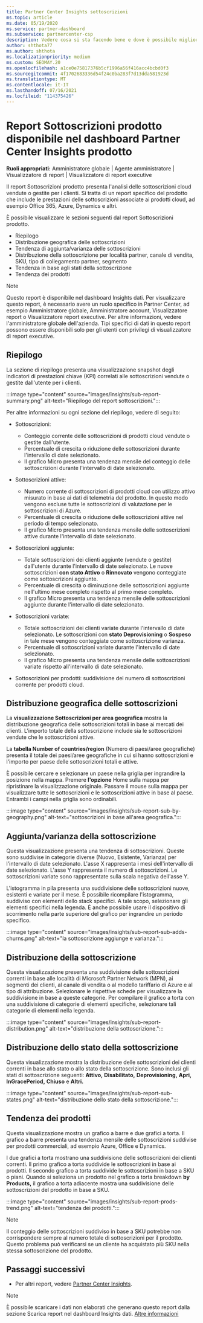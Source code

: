 ```yaml
---
title: Partner Center Insights sottoscrizioni
ms.topic: article
ms.date: 05/19/2020
ms.service: partner-dashboard
ms.subservice: partnercenter-csp
description: Vedere cosa si sta facendo bene e dove è possibile migliorare per quanto riguarda le sottoscrizioni cloud che si vendono o gestiscono per i clienti.
author: shthota77
ms.author: shthota
ms.localizationpriority: medium
ms.custom: SEOMAY.20
ms.openlocfilehash: a1ce0e75817376b5cf1996a56f416acc4bcbd0f3
ms.sourcegitcommit: 4f1702683336d54f24c0ba283f7d13dda581923d
ms.translationtype: MT
ms.contentlocale: it-IT
ms.lasthandoff: 07/16/2021
ms.locfileid: "114375426"
---
```

# <a name="product-subscriptions-report-available-from-the-partner-center-insights-dashboard"></a>Report Sottoscrizioni prodotto disponibile nel dashboard Partner Center Insights prodotto

**Ruoli appropriati:** Amministratore globale | Agente amministratore | Visualizzatore di report | Visualizzatore di report executive

Il report Sottoscrizioni prodotto presenta l'analisi delle sottoscrizioni cloud vendute o gestite per i clienti. Si tratta di un report specifico del prodotto che include le prestazioni delle sottoscrizioni associate ai prodotti cloud, ad esempio Office 365, Azure, Dynamics e altri.

È possibile visualizzare le sezioni seguenti dal report Sottoscrizioni prodotto.

- Riepilogo
- Distribuzione geografica delle sottoscrizioni
- Tendenza di aggiunta/varianza delle sottoscrizioni
- Distribuzione della sottoscrizione per località partner, canale di vendita, SKU, tipo di collegamento partner, segmento
- Tendenza in base agli stati della sottoscrizione
- Tendenza dei prodotti

 > [!NOTE]
 > Questo report è disponibile nel dashboard Insights dati. Per visualizzare questo report, è necessario avere un ruolo specifico in Partner Center, ad esempio Amministratore globale, Amministratore account, Visualizzatore report o Visualizzatore report executive. Per altre informazioni, vedere l'amministratore globale dell'azienda. Tipi specifici di dati in questo report possono essere disponibili solo per gli utenti con privilegi di visualizzatore di report executive.

## <a name="summary"></a>Riepilogo

La sezione di riepilogo presenta una visualizzazione snapshot degli indicatori di prestazioni chiave (KPI) correlati alle sottoscrizioni vendute o gestite dall'utente per i clienti.  

:::image type="content" source="images/insights/sub-report-summary.png" alt-text="Riepilogo del report sottoscrizioni.":::

Per altre informazioni su ogni sezione del riepilogo, vedere di seguito:

- Sottoscrizioni:
  - Conteggio corrente delle sottoscrizioni di prodotti cloud vendute o gestite dall'utente.
  - Percentuale di crescita o riduzione delle sottoscrizioni durante l'intervallo di date selezionato.
  - Il grafico Micro presenta una tendenza mensile del conteggio delle sottoscrizioni durante l'intervallo di date selezionato.

- Sottoscrizioni attive:
  - Numero corrente di sottoscrizioni di prodotti cloud con utilizzo attivo misurato in base ai dati di telemetria del prodotto. In questo modo vengono escluse tutte le sottoscrizioni di valutazione per le sottoscrizioni di Azure.
  - Percentuale di crescita o riduzione delle sottoscrizioni attive nel periodo di tempo selezionato.
  - Il grafico Micro presenta una tendenza mensile delle sottoscrizioni attive durante l'intervallo di date selezionato.

- Sottoscrizioni aggiunte:
  - Totale sottoscrizioni dei clienti aggiunte (vendute o gestite) dall'utente durante l'intervallo di date selezionato. Le nuove sottoscrizioni **con stato Attivo** o **Rinnovato** vengono conteggiate come sottoscrizioni aggiunte.
  - Percentuale di crescita o diminuzione delle sottoscrizioni aggiunte nell'ultimo mese completo rispetto al primo mese completo.
  - Il grafico Micro presenta una tendenza mensile delle sottoscrizioni aggiunte durante l'intervallo di date selezionato.

- Sottoscrizioni variate:
  - Totale sottoscrizioni dei clienti variate durante l'intervallo di date selezionato. Le sottoscrizioni con **stato Deprovisioning** o **Sospeso** in tale mese vengono conteggiate come sottoscrizione varianza.  
  - Percentuale di sottoscrizioni variate durante l'intervallo di date selezionato.
  - Il grafico Micro presenta una tendenza mensile delle sottoscrizioni variate rispetto all'intervallo di date selezionato.

- Sottoscrizioni per prodotti: suddivisione del numero di sottoscrizioni corrente per prodotti cloud.

## <a name="geographical-spread-of-subscriptions"></a>Distribuzione geografica delle sottoscrizioni

La **visualizzazione Sottoscrizioni per area geografica** mostra la distribuzione geografica delle sottoscrizioni totali in base ai mercati dei clienti. L'importo totale della sottoscrizione include sia le sottoscrizioni vendute che le sottoscrizioni attive.

La **tabella Number of countries/region** (Numero di paesi/aree geografiche) presenta il totale dei paesi/aree geografiche in cui si hanno sottoscrizioni e l'importo per paese delle sottoscrizioni totali e attive.

È possibile cercare e selezionare un paese nella griglia per ingrandire la posizione nella mappa. Premere **l'opzione** Home sulla mappa per ripristinare la visualizzazione originale. Passare il mouse sulla mappa per visualizzare tutte le sottoscrizioni e le sottoscrizioni attive in base al paese. Entrambi i campi nella griglia sono ordinabili.

:::image type="content" source="images/insights/sub-report-sub-by-geography.png" alt-text="sottoscrizioni in base all'area geografica.":::

## <a name="subscription-addschurns"></a>Aggiunta/varianza della sottoscrizione

Questa visualizzazione presenta una tendenza di sottoscrizioni. Queste sono suddivise in categorie diverse (Nuovo, Esistente, Varianza) per l'intervallo di date selezionato. L'asse X rappresenta i mesi dell'intervallo di date selezionato. L'asse Y rappresenta il numero di sottoscrizioni. Le sottoscrizioni variate sono rappresentate sulla scala negativa dell'asse Y. 

L'istogramma in pila presenta una suddivisione delle sottoscrizioni nuove, esistenti e variate per il mese. È possibile ricompilare l'istogramma, suddiviso con elementi dello stack specifici. A tale scopo, selezionare gli elementi specifici nella legenda. È anche possibile usare il dispositivo di scorrimento nella parte superiore del grafico per ingrandire un periodo specifico.

:::image type="content" source="images/insights/sub-report-sub-adds-churns.png" alt-text="la sottoscrizione aggiunge e varianza.":::

## <a name="subscription-distribution"></a>Distribuzione della sottoscrizione

Questa visualizzazione presenta una suddivisione delle sottoscrizioni correnti in base alle località di Microsoft Partner Network (MPN), ai segmenti dei clienti, al canale di vendita o al modello tariffario di Azure e al tipo di attribuzione. Selezionare le rispettive schede per visualizzare la suddivisione in base a queste categorie. Per compilare il grafico a torta con una suddivisione di categorie di elementi specifiche, selezionare tali categorie di elementi nella legenda.

:::image type="content" source="images/insights/sub-report-distribution.png" alt-text="distribuzione della sottoscrizione.":::

## <a name="subscription-state-distribution"></a>Distribuzione dello stato della sottoscrizione

Questa visualizzazione mostra la distribuzione delle sottoscrizioni dei clienti correnti in base allo stato o allo stato della sottoscrizione. Sono inclusi gli stati di sottoscrizione seguenti: **Attivo,** **Disabilitato,** **Deprovisioning,** **Apri,** **InGracePeriod,** **Chiuso** e **Altri.**

:::image type="content" source="images/insights/sub-report-sub-states.png" alt-text="distribuzione dello stato della sottoscrizione.":::

## <a name="products-trend"></a>Tendenza dei prodotti

Questa visualizzazione mostra un grafico a barre e due grafici a torta. Il grafico a barre presenta una tendenza mensile delle sottoscrizioni suddivise per prodotti commerciali, ad esempio Azure, Office e Dynamics.

I due grafici a torta mostrano una suddivisione delle sottoscrizioni dei clienti correnti. Il primo grafico a torta suddivide le sottoscrizioni in base ai prodotti. Il secondo grafico a torta suddivide le sottoscrizioni in base a SKU o piani. Quando si seleziona un prodotto nel grafico a torta breakdown **by Products,** il grafico a torta adiacente mostra una suddivisione delle sottoscrizioni del prodotto in base a SKU.

:::image type="content" source="images/insights/sub-report-prods-trend.png" alt-text="tendenza dei prodotti.":::

> [!NOTE]
 > Il conteggio delle sottoscrizioni suddiviso in base a SKU potrebbe non corrispondere sempre al numero totale di sottoscrizioni per il prodotto. Questo problema può verificarsi se un cliente ha acquistato più SKU nella stessa sottoscrizione del prodotto.

## <a name="next-steps"></a>Passaggi successivi

- Per altri report, vedere [Partner Center Insights](partner-center-insights.md).

>[!NOTE] 
> È possibile scaricare i dati non elaborati che generano questo report dalla sezione Scarica report nel dashboard Insights dati. [Altre informazioni](insights-download-reports.md) 
